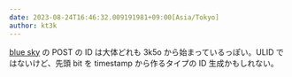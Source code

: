 ```yaml
---
date: 2023-08-24T16:46:32.009191981+09:00[Asia/Tokyo]
author: kt3k
---
```

[blue sky](https://bsky.app/) の POST の ID は大体どれも 3k5o から始まっているっぽい。ULID ではないけど、先頭 bit を timestamp から作るタイプの ID 生成かもしれない。
